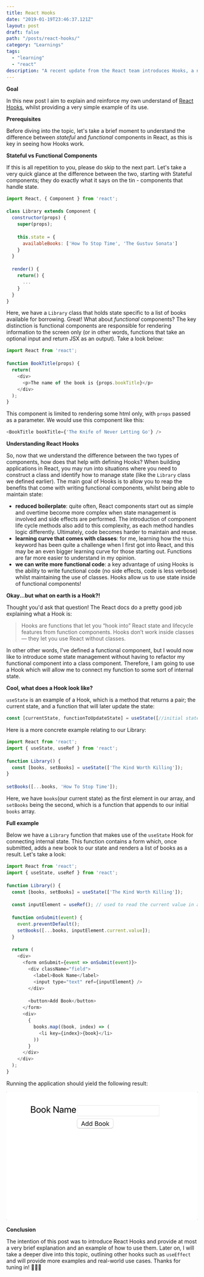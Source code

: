 ```yaml
---
title: React Hooks
date: "2019-01-19T23:46:37.121Z"
layout: post
draft: false
path: "/posts/react-hooks/"
category: "Learnings"
tags:
  - "learning"
  - "react"
description: "A recent update from the React team introduces Hooks, a neat way of handling state inside of functional components. Curious? Let's take a look!"
---
```


**Goal**

In this new post I aim to explain and reinforce my own understand of  [React Hooks](https://reactjs.org/docs/hooks-overview.html), whilst providing a very simple example of its use.

**Prerequisites**

Before diving into the topic, let's take a brief moment to understand the difference between _stateful_ and _functional_ components in React, as this is key in seeing how Hooks work.

**Stateful vs Functional Components**

If this is all repetition to you, please do skip to the next part. Let's take a very quick glance at the difference between the two, starting with Stateful components; they do exactly what it says on the tin - components that handle state.

```javascript
import React, { Component } from 'react';

class Library extends Component {
  constructor(props) {
    super(props);
    
    this.state = {
      availableBooks: ['How To Stop Time', 'The Gustuv Sonata']
    }
  }
  
  render() {
    return() {
      ...
    }
  }
}
```
Here, we have a `Library` class that holds state specific to a list of books available for borrowing. Great! What about  _functional_ components? The key distinction is functional components are responsible for rendering information to the screen only (or in other words, functions that take an optional input and return JSX as an output). Take a look below:

```javascript
import React from 'react';

function BookTitle(props) {
  return(
    <div>
      <p>The name of the book is {props.bookTitle}</p>
    </div>
  );
}
```

This component is limited to rendering some html only, with `props` passed as a parameter. We would use this component like this:

```javascript
<BookTitle bookTitle={'The Knife of Never Letting Go'} />
```

**Understanding React Hooks**

So, now that we understand the difference between the two types of components, how does that help with defining Hooks? When building applications in React, you may run into situations where you need to construct a class and identify how to manage state (like the `Library` class we defined earlier). The main goal of Hooks is to allow you to reap the benefits that come with writing functional components, whilst being able to maintain state:

- **reduced boilerplate**: quite often,  React components start out as simple and overtime become more complex when state management is involved and side effects are performed. The introduction of component life cycle methods also add to this complexity, as each method handles logic differently. Ultimately, code becomes harder to maintain and reuse. 
- **learning curve that comes with classes**: for me, learning how the `this` keyword has been quite a challenge when I first got into React, and this may be an even bigger learning curve for those starting out. Functions are far more easier to understand in my opinion.
- **we can write more functional code**: a key advantage of using Hooks is the ability to write functional code (no side effects, code is less verbose) whilst maintaining the use of classes. Hooks allow us to use state inside of functional components!

**Okay...but what on earth is a Hook?!**

Thought you'd ask that question! The React docs do a pretty good job explaining what a Hook is:

 > Hooks are functions that let you “hook into” React state and lifecycle features from function components. Hooks don’t work inside classes — they let you use React without classes. 

In other other words, I've defined a functional component, but I would now like to introduce some state management without having to refactor my functional component into a class component. Therefore, I am going to use a Hook which will allow me to connect my function to some sort of internal state.

**Cool, what does a Hook look like?**

`useState` is an example of a Hook, which is a method that returns a pair; the current state, and a function that will later update the state:

```javascript
const [currentState, functionToUpdateState] = useState([//initial state]);
```
Here is a more concrete example relating to our Library:

```javascript
import React from 'react';
import { useState, useRef } from 'react';

function Library() {
  const [books, setBooks] = useState(['The Kind Worth Killing']);
}

setBooks([...books, 'How To Stop Time']);
```

Here, we have `books`(our current state) as the first element in our array, and `setBooks` being the second, which is a function that appends to our initial `books` array.

**Full example**

Below we have a `Library` function that makes use of the `useState` Hook for connecting internal state. This function contains a form which, once submitted, adds a new book to our state and renders a list of books as a result. Let's take a look:

```javascript
import React from 'react';
import { useState, useRef } from 'react';

function Library() {
  const [books, setBooks] = useState(['The Kind Worth Killing']);

  const inputElement = useRef(); // used to read the current value in an input field

  function onSubmit(event) {
    event.preventDefault();
    setBooks([...books, inputElement.current.value]);
  }

  return (
    <div>
      <form onSubmit={event => onSubmit(event)}>
        <div className="field">
          <label>Book Name</label>
          <input type="text" ref={inputElement} />
        </div>

        <button>Add Book</button>
      </form>
      <div>
        {
          books.map((book, index) => (
            <li key={index}>{book}</li>
          ))
        }
      </div>
    </div>
  );
}
```

Running the application should yield the following result:

![Alt Text](./addBook.gif)

**Conclusion**

The intention of this post was to introduce React Hooks and provide at most a very brief explanation and an example of how to use them. Later on, I will take a deeper dive into this topic, outlining other hooks such as `useEffect` and will provide more examples and real-world use cases. Thanks for tuning in! 🙅🏾‍♂️



